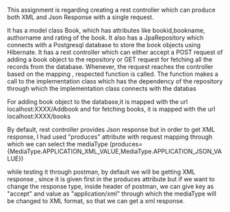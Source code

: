 This assignment is regarding creating a rest controller which can produce both XML and Json Response with a single request.

It has a model class Book, which has attributes like bookid,bookname, authorname and rating of the book.
It also has a JpaRepository which connects with a Postgresql database to store the book objects using Hibernate.
It has a rest controller which can either accept a POST request of adding a book object to the repository or GET request for fetching all the records from the database.
Whenever, the request reaches the controller based on the mapping , respected function is called. 
The function makes a call to the implementation class which has the dependency of the repository through which the implementation class connects with the databas

For adding book object to the database,it is mapped with the url localhost:XXXX/Addbook and for fetching books, it is mapped with the url localhost:XXXX/books 

By default, rest controller provides Json response but in order to get XML response, I had used "produces" attribute with request mapping through which we can select the mediaType
(produces= {MediaType.APPLICATION_XML_VALUE,MediaType.APPLICATION_JSON_VALUE}) 

while testing it through postman, by default we will be getting XML response , since it is given first in the produces attribute but if we want to change the response type,
inside header of postman, we can give key as "accept" and value as "application/xml" through which the mediaType will be changed to XML format, so that we can get a xml response.
